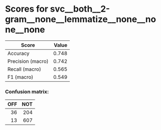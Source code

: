 # Scores for svc__both__2-gram__none__lemmatize__none__none__none
|      Score      |Value|
|-----------------|----:|
|Accuracy         |0.748|
|Precision (macro)|0.742|
|Recall (macro)   |0.565|
|F1 (macro)       |0.549|

### Confusion matrix:
|OFF|NOT|
|--:|--:|
| 36|204|
| 13|607|
